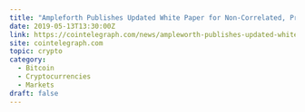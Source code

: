 ```yaml
---
title: "Ampleforth Publishes Updated White Paper for Non-Correlated, Price-Stable Digital Asset"
date: 2019-05-13T13:30:00Z
link: https://cointelegraph.com/news/ampleworth-publishes-updated-white-paper-for-non-correlated-price-stable-digital-asset?utm_medium=RSS&utm_source=hune
site: cointelegraph.com
topic: crypto
category:
  - Bitcoin
  - Cryptocurrencies
  - Markets
draft: false
---
```

